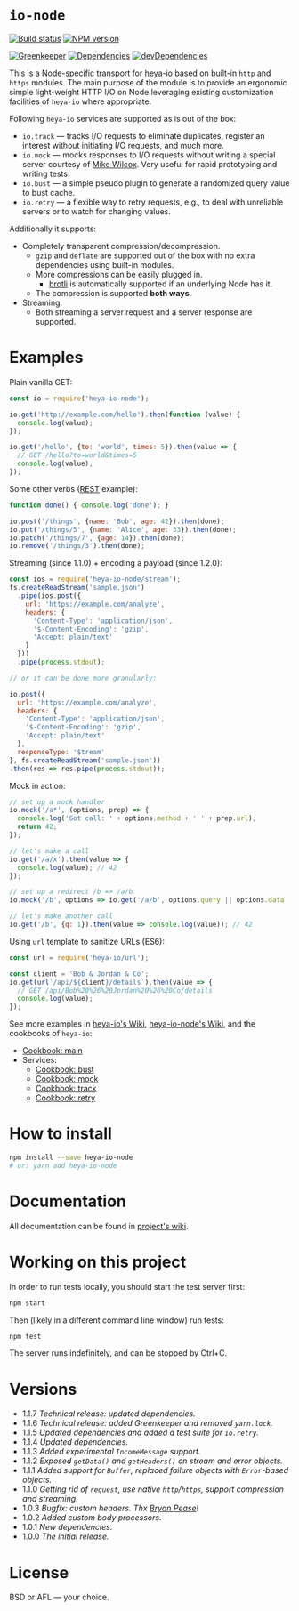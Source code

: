 # `io-node`


[![Build status][travis-image]][travis-url]
[![NPM version][npm-image]][npm-url]

[![Greenkeeper][greenkeeper-image]][greenkeeper-url]
[![Dependencies][deps-image]][deps-url]
[![devDependencies][dev-deps-image]][dev-deps-url]


This is a Node-specific transport for [heya-io](https://github.com/heya/io) based on built-in `http` and `https` modules. The main purpose of the module is to provide an ergonomic simple light-weight HTTP I/O on Node leveraging existing customization facilities of `heya-io` where appropriate.

Following `heya-io` services are supported as is out of the box:

* `io.track` &mdash; tracks I/O requests to eliminate duplicates, register an interest without initiating I/O requests, and much more.
* `io.mock` &mdash; mocks responses to I/O requests without writing a special server courtesy of [Mike Wilcox](https://github.com/clubajax). Very useful for rapid prototyping and writing tests.
* `io.bust` &mdash; a simple pseudo plugin to generate a randomized query value to bust cache.
* `io.retry` &mdash; a flexible way to retry requests, e.g., to deal with unreliable servers or to watch for changing values.

Additionally it supports:

* Completely transparent compression/decompression.
  * `gzip` and `deflate` are supported out of the box with no extra dependencies using built-in modules.
  * More compressions can be easily plugged in.
    * [brotli](https://en.wikipedia.org/wiki/Brotli) is automatically supported if an underlying Node has it.
  * The compression is supported **both ways**.
* Streaming.
  * Both streaming a server request and a server response are supported.

# Examples

Plain vanilla GET:

```js
const io = require('heya-io-node');

io.get('http://example.com/hello').then(function (value) {
  console.log(value);
});

io.get('/hello', {to: 'world', times: 5}).then(value => {
  // GET /hello?to=world&times=5
  console.log(value);
});
```

Some other verbs ([REST](https://en.wikipedia.org/wiki/Representational_state_transfer) example):

```js
function done() { console.log('done'); }

io.post('/things', {name: 'Bob', age: 42}).then(done);
io.put('/things/5', {name: 'Alice', age: 33}).then(done);
io.patch('/things/7', {age: 14}).then(done);
io.remove('/things/3').then(done);
```

Streaming (since 1.1.0) + encoding a payload (since 1.2.0):

```js
const ios = require('heya-io-node/stream');
fs.createReadStream('sample.json')
  .pipe(ios.post({
    url: 'https://example.com/analyze',
    headers: {
      'Content-Type': 'application/json',
      '$-Content-Encoding': 'gzip',
      'Accept: plain/text'
    }
  }))
  .pipe(process.stdout);

// or it can be done more granularly:

io.post({
  url: 'https://example.com/analyze',
  headers: {
    'Content-Type': 'application/json',
    '$-Content-Encoding': 'gzip',
    'Accept: plain/text'
  },
  responseType: '$tream'
}, fs.createReadStream('sample.json'))
.then(res => res.pipe(process.stdout));
```

Mock in action:

```js
// set up a mock handler
io.mock('/a*', (options, prep) => {
  console.log('Got call: ' + options.method + ' ' + prep.url);
  return 42;
});

// let's make a call
io.get('/a/x').then(value => {
  console.log(value); // 42
});

// set up a redirect /b => /a/b
io.mock('/b', options => io.get('/a/b', options.query || options.data || null));

// let's make another call
io.get('/b', {q: 1}).then(value => console.log(value)); // 42
```

Using `url` template to sanitize URLs (ES6):

```js
const url = require('heya-io/url');

const client = 'Bob & Jordan & Co';
io.get(url`/api/${client}/details`).then(value => {
  // GET /api/Bob%20%26%20Jordan%20%26%20Co/details
  console.log(value);
});
```

See more examples in [heya-io's Wiki](https://github.com/heya/io/wiki/), [heya-io-node's Wiki](https://github.com/heya/io-node/wiki/), and the cookbooks of `heya-io`:

* [Cookbook: main](https://github.com/heya/io/wiki/Cookbook:-main)
* Services:
  * [Cookbook: bust](https://github.com/heya/io/wiki/Cookbook:-bust)
  * [Cookbook: mock](https://github.com/heya/io/wiki/Cookbook:-mock)
  * [Cookbook: track](https://github.com/heya/io/wiki/Cookbook:-track)
  * [Cookbook: retry](https://github.com/heya/io/wiki/Cookbook:-retry)

# How to install

```bash
npm install --save heya-io-node
# or: yarn add heya-io-node
```

# Documentation

All documentation can be found in [project's wiki](https://github.com/heya/io-node/wiki).

# Working on this project

In order to run tests locally, you should start the test server first:

```bash
npm start
```

Then (likely in a different command line window) run tests:

```bash
npm test
```

The server runs indefinitely, and can be stopped by Ctrl+C.

# Versions

- 1.1.7 *Technical release: updated dependencies.*
- 1.1.6 *Technical release: added Greenkeeper and removed `yarn.lock`.*
- 1.1.5 *Updated dependencies and added a test suite for `io.retry`.*
- 1.1.4 *Updated dependencies.*
- 1.1.3 *Added experimental `IncomeMessage` support.*
- 1.1.2 *Exposed `getData()` and `getHeaders()` on stream and error objects.*
- 1.1.1 *Added support for `Buffer`, replaced failure objects with `Error`-based objects.*
- 1.1.0 *Getting rid of `request`, use native `http`/`https`, support compression and streaming.*
- 1.0.3 *Bugfix: custom headers. Thx [Bryan Pease](https://github.com/Akeron972)!*
- 1.0.2 *Added custom body processors.*
- 1.0.1 *New dependencies.*
- 1.0.0 *The initial release.*

# License

BSD or AFL &mdash; your choice.


[npm-image]:      https://img.shields.io/npm/v/heya-io-node.svg
[npm-url]:        https://npmjs.org/package/heya-io-node
[deps-image]:     https://img.shields.io/david/heya/io-node.svg
[deps-url]:       https://david-dm.org/heya/io-node
[dev-deps-image]: https://img.shields.io/david/dev/heya/io-node.svg
[dev-deps-url]:   https://david-dm.org/heya/io-node?type=dev
[travis-image]:   https://img.shields.io/travis/heya/io-node.svg
[travis-url]:     https://travis-ci.org/heya/io-node
[greenkeeper-image]: https://badges.greenkeeper.io/heya/io.svg
[greenkeeper-url]:   https://greenkeeper.io/
